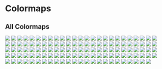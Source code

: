 # Colormaps


## All Colormaps
![](../graphics/hal-Afmhot.png)
![](../graphics/hal-AfmhotReversed.png)
![](../graphics/hal-Argo.png)
![](../graphics/hal-Autumn.png)
![](../graphics/hal-AutumnReversed.png)
![](../graphics/hal-Binary.png)
![](../graphics/hal-BinaryReversed.png)
![](../graphics/hal-Blues.png)
![](../graphics/hal-BluesReversed.png)
![](../graphics/hal-Bone.png)
![](../graphics/hal-BoneReversed.png)
![](../graphics/hal-Brbg.png)
![](../graphics/hal-BrbgReversed.png)
![](../graphics/hal-Brg.png)
![](../graphics/hal-BrgReversed.png)
![](../graphics/hal-Bugn.png)
![](../graphics/hal-BugnReversed.png)
![](../graphics/hal-Bupu.png)
![](../graphics/hal-BupuReversed.png)
![](../graphics/hal-Bwr.png)
![](../graphics/hal-BwrReversed.png)
![](../graphics/hal-Cividis.png)
![](../graphics/hal-CividisReversed.png)
![](../graphics/hal-Cmrmap.png)
![](../graphics/hal-CmrmapReversed.png)
![](../graphics/hal-Cool.png)
![](../graphics/hal-CoolReversed.png)
![](../graphics/hal-Coolwarm.png)
![](../graphics/hal-CoolwarmReversed.png)
![](../graphics/hal-Copper.png)
![](../graphics/hal-CopperReversed.png)
![](../graphics/hal-Cubehelix.png)
![](../graphics/hal-CubehelixReversed.png)
![](../graphics/hal-Flag.png)
![](../graphics/hal-FlagReversed.png)
![](../graphics/hal-GistReversedainbow.png)
![](../graphics/hal-GistReversedainbowReversed.png)
![](../graphics/hal-Gnbu.png)
![](../graphics/hal-GnbuReversed.png)
![](../graphics/hal-Gnuplot.png)
![](../graphics/hal-Gnuplot2.png)
![](../graphics/hal-Gnuplot2Reversed.png)
![](../graphics/hal-GnuplotReversed.png)
![](../graphics/hal-Gray.png)
![](../graphics/hal-GrayReversed.png)
![](../graphics/hal-Greens.png)
![](../graphics/hal-GreensReversed.png)
![](../graphics/hal-Greys.png)
![](../graphics/hal-GreysReversed.png)
![](../graphics/hal-Hot.png)
![](../graphics/hal-HotReversed.png)
![](../graphics/hal-Hsv.png)
![](../graphics/hal-HsvReversed.png)
![](../graphics/hal-Inferno.png)
![](../graphics/hal-InfernoReversed.png)
![](../graphics/hal-Jet.png)
![](../graphics/hal-JetReversed.png)
![](../graphics/hal-Magma.png)
![](../graphics/hal-MagmaReversed.png)
![](../graphics/hal-Ocean.png)
![](../graphics/hal-OceanReversed.png)
![](../graphics/hal-Oranges.png)
![](../graphics/hal-OrangesReversed.png)
![](../graphics/hal-Orrd.png)
![](../graphics/hal-OrrdReversed.png)
![](../graphics/hal-Pink.png)
![](../graphics/hal-PinkReversed.png)
![](../graphics/hal-Piyg.png)
![](../graphics/hal-PiygReversed.png)
![](../graphics/hal-Plasma.png)
![](../graphics/hal-PlasmaReversed.png)
![](../graphics/hal-Prgn.png)
![](../graphics/hal-PrgnReversed.png)
![](../graphics/hal-PrismReversed.png)
![](../graphics/hal-Pubu.png)
![](../graphics/hal-Pubugn.png)
![](../graphics/hal-PubugnReversed.png)
![](../graphics/hal-PubuReversed.png)
![](../graphics/hal-Puor.png)
![](../graphics/hal-PuorReversed.png)
![](../graphics/hal-Purd.png)
![](../graphics/hal-PurdReversed.png)
![](../graphics/hal-Purples.png)
![](../graphics/hal-PurplesReversed.png)
![](../graphics/hal-Rainbow.png)
![](../graphics/hal-RainbowReversed.png)
![](../graphics/hal-Rdbu.png)
![](../graphics/hal-RdbuReversed.png)
![](../graphics/hal-Rdgy.png)
![](../graphics/hal-RdgyReversed.png)
![](../graphics/hal-Rdpu.png)
![](../graphics/hal-RdpuReversed.png)
![](../graphics/hal-Rdylbu.png)
![](../graphics/hal-RdylbuReversed.png)
![](../graphics/hal-Rdylgn.png)
![](../graphics/hal-RdylgnReversed.png)
![](../graphics/hal-Reds.png)
![](../graphics/hal-RedsReversed.png)
![](../graphics/hal-Seismic.png)
![](../graphics/hal-SeismicReversed.png)
![](../graphics/hal-Spectral.png)
![](../graphics/hal-SpectralReversed.png)
![](../graphics/hal-Spring.png)
![](../graphics/hal-SpringReversed.png)
![](../graphics/hal-Summer.png)
![](../graphics/hal-SummerReversed.png)
![](../graphics/hal-Terrain.png)
![](../graphics/hal-TerrainReversed.png)
![](../graphics/hal-Twilight.png)
![](../graphics/hal-TwilightReversed.png)
![](../graphics/hal-Viridis.png)
![](../graphics/hal-ViridisReversed.png)
![](../graphics/hal-Winter.png)
![](../graphics/hal-WinterReversed.png)
![](../graphics/hal-Wistia.png)
![](../graphics/hal-WistiaReversed.png)
![](../graphics/hal-Ylgn.png)
![](../graphics/hal-Ylgnbu.png)
![](../graphics/hal-YlgnbuReversed.png)
![](../graphics/hal-YlgnReversed.png)
![](../graphics/hal-Ylorbr.png)
![](../graphics/hal-YlorbrReversed.png)
![](../graphics/hal-Ylorrd.png)
![](../graphics/hal-YlorrdReversed.png)